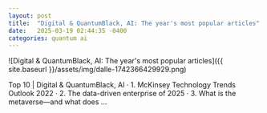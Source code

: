 ```yaml
---
layout: post
title:  "Digital & QuantumBlack, AI: The year's most popular articles"
date:   2025-03-19 02:44:35 -0400
categories: quantum ai
---
```


![Digital & QuantumBlack, AI: The year's most popular articles]({{ site.baseurl }}/assets/img/dalle-1742366429929.png)

Top 10 | Digital & QuantumBlack, AI · 1. McKinsey Technology Trends Outlook 2022﻿ · 2. The data-driven enterprise of 2025 · 3. What is the metaverse—and what does ...

<!-- Add info graph here -->
